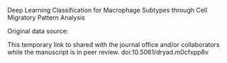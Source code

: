 Deep Learning Classification for Macrophage Subtypes through Cell Migratory Pattern Analysis


Original data source: 

This temporary link to shared with the journal office and/or collaborators while the manuscript is in peer review.
doi:10.5061/dryad.m0cfxpp8v
